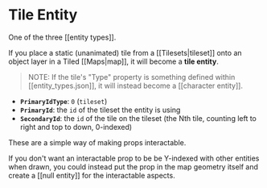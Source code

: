 # Tile Entity

One of the three [[entity types]].

If you place a static (unanimated) tile from a [[Tilesets|tileset]] onto an object layer in a Tiled [[Maps|map]], it will become a **tile entity**.

>NOTE: If the tile's "Type" property is something defined within [[entity_types.json]], it will instead become a [[character entity]].

- **`PrimaryIdType`**: `0` (`tileset`)
- **`PrimaryId`**: the `id` of the tileset the entity is using
- **`SecondaryId`**: the `id` of the tile on the tileset (the Nth tile, counting left to right and top to down, 0-indexed)

These are a simple way of making props interactable.

If you don't want an interactable prop to be be Y-indexed with other entities when drawn, you could instead put the prop in the map geometry itself and create a [[null entity]] for the interactable aspects.
